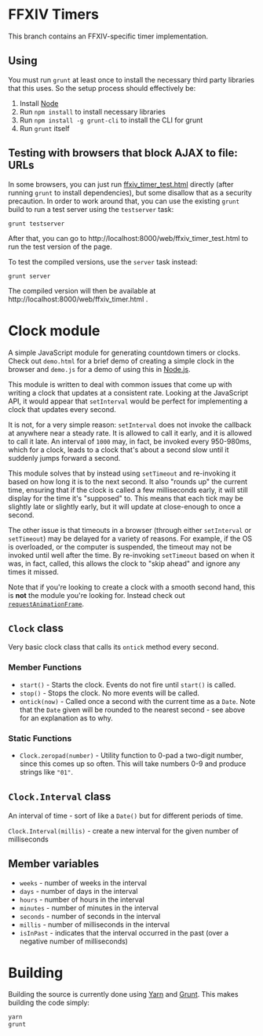 # FFXIV Timers

This branch contains an FFXIV-specific timer implementation.

## Using

You must run `grunt` at least once to install the necessary third party libraries that this uses. So the setup process should effectively be:

1. Install [Node](https://nodejs.org/)
2. Run `npm install` to install necessary libraries
3. Run `npm install -g grunt-cli` to install the CLI for grunt
4. Run `grunt` itself

## Testing with browsers that block AJAX to file: URLs

In some browsers, you can just run [ffxiv_timer_test.html](web/ffxiv_timer_test.html) directly (after running `grunt` to install dependencies), but some disallow that as a security precaution. In order to work around that, you can use the existing `grunt` build to run a test server using the `testserver` task:

    grunt testserver

After that, you can go to http://localhost:8000/web/ffxiv_timer_test.html to run the test version of the page.

To test the compiled versions, use the `server` task instead:

    grunt server

The compiled version will then be available at http://localhost:8000/web/ffxiv_timer.html .

# Clock module

A simple JavaScript module for generating countdown timers or clocks. Check out `demo.html` for a brief demo of creating a simple clock in the browser and `demo.js` for a demo of using this in [Node.js](http://nodejs.org).

This module is written to deal with common issues that come up with writing a clock that updates at a consistent rate. Looking at the JavaScript API, it would appear that `setInterval` would be perfect for implementing a clock that updates every second.

It is not, for a very simple reason: `setInterval` does not invoke the callback at anywhere near a steady rate. It is allowed to call it early, and it is allowed to call it late. An interval of `1000` may, in fact, be invoked every 950-980ms, which for a clock, leads to a clock that's about a second slow until it suddenly jumps forward a second.

This module solves that by instead using `setTimeout` and re-invoking it based on how long it is to the next second. It also "rounds up" the current time, ensuring that if the clock is called a few milliseconds early, it will still display for the time it's "supposed" to. This means that each tick may be slightly late or slightly early, but it will update at close-enough to once a second.

The other issue is that timeouts in a browser (through either `setInterval` or `setTimeout`) may be delayed for a variety of reasons. For example, if the OS is overloaded, or the computer is suspended, the timeout may not be invoked until well after the time. By re-invoking `setTimeout` based on when it was, in fact, called, this allows the clock to "skip ahead" and ignore any times it missed.

Note that if you're looking to create a clock with a smooth second hand, this is **not** the module you're looking for. Instead check out [`requestAnimationFrame`](https://developer.mozilla.org/en-US/docs/Web/API/Window/requestAnimationFrame).

## `Clock` class

Very basic clock class that calls its `ontick` method every second.

### Member Functions

* `start()` - Starts the clock. Events do not fire until `start()` is called.
* `stop()` - Stops the clock. No more events will be called.
* `ontick(now)` - Called once a second with the current time as a `Date`. Note that the `Date` given will be rounded to the nearest second - see above for an explanation as to why.

### Static Functions

* `Clock.zeropad(number)` - Utility function to 0-pad a two-digit number, since this comes up so often. This will take numbers 0-9 and produce strings like `"01"`.

## `Clock.Interval` class

An interval of time - sort of like a `Date()` but for different periods of time.

`Clock.Interval(millis)` - create a new interval for the given number of milliseconds

## Member variables

* `weeks` - number of weeks in the interval
* `days` - number of days in the interval
* `hours` - number of hours in the interval
* `minutes` - number of minutes in the interval
* `seconds` - number of seconds in the interval
* `millis` - number of milliseconds in the interval
* `isInPast` - indicates that the interval occurred in the past (over a negative number of milliseconds)

# Building

Building the source is currently done using [Yarn](https://yarnpkg.com/) and [Grunt](https://gruntjs.com/). This makes building the code simply:

```sh
yarn
grunt
```
